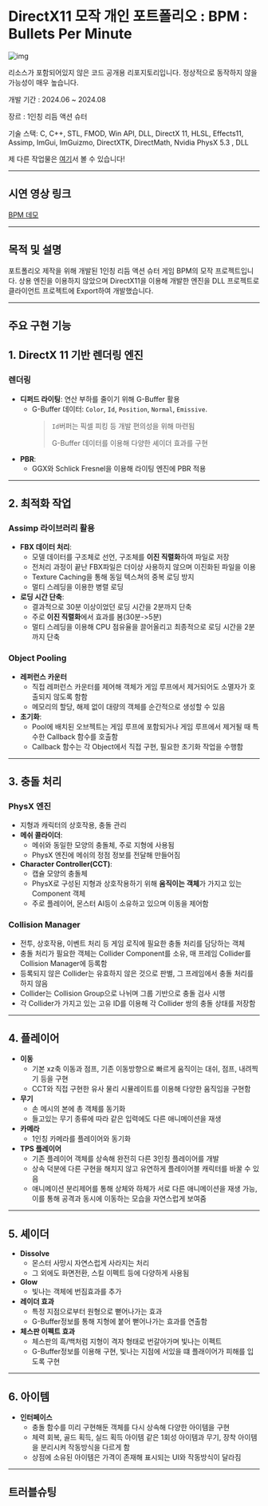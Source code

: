 # DirectX11 모작 개인 포트폴리오 : BPM : Bullets Per Minute

![img](https://shared.fastly.steamstatic.com/store_item_assets/steam/apps/1286350/header.jpg?t=1667228772)

리소스가 포함되어있지 않은 코드 공개용 리포지토리입니다. 정상적으로 동작하지 않을 가능성이 매우 높습니다.

개발 기간 : 2024.06 ~ 2024.08

장르 : 1인칭 리듬 액션 슈터

기술 스택:
C, C++, STL, FMOD, Win API, DLL, DirectX 11, HLSL, Effects11, Assimp, ImGui, ImGuizmo, DirectXTK, DirectMath, Nvidia PhysX 5.3 , DLL

제 다른 작업물은 [여기](https://github.com/sturdyChair/portfolio)서 볼 수 있습니다!

---

## 시연 영상 링크 

[BPM 데모](https://youtu.be/o1cv1M6C4Eo)

---

## 목적 및 설명
포트폴리오 제작을 위해 개발된 1인칭 리듬 액션 슈터 게임 BPM의 모작 프로젝트입니다.
상용 엔진을 이용하지 않았으며 DirectX11을 이용해 개발한 엔진을 DLL 프로젝트로 클라이언트 프로젝트에 Export하여 개발했습니다.

---

## 주요 구현 기능

## 1. DirectX 11 기반 렌더링 엔진
### 렌더링
- **디퍼드 라이팅**: 연산 부하를 줄이기 위해 G-Buffer 활용
  - G-Buffer 데이터: `Color`, `Id`, `Position`, `Normal`, `Emissive`.
    > `Id`버퍼는 픽셀 피킹 등 개발 편의성을 위해 마련됨
    > 
    > G-Buffer 데이터를 이용해 다양한 셰이더 효과를 구현
- **PBR**: 
  - GGX와 Schlick Fresnel을 이용해 라이팅 엔진에 PBR 적용

---

## 2. 최적화 작업
### Assimp 라이브러리 활용
- **FBX 데이터 처리**:
  - 모델 데이터를 구조체로 선언, 구조체를 **이진 직렬화**하여 파일로 저장
  - 전처리 과정이 끝난 FBX파일은 더이상 사용하지 않으며 이진화된 파일을 이용
  - Texture Caching을 통해 동일 텍스쳐의 중복 로딩 방지
  - 멀티 스레딩을 이용한 병렬 로딩
- **로딩 시간 단축**:
  - 결과적으로 30분 이상이었던 로딩 시간을 2분까지 단축
  - 주로 **이진 직렬화**에서 효과를 봄(30분->5분)
  - 멀티 스레딩을 이용해 CPU 점유율을 끌어올리고 최종적으로 로딩 시간을 2분까지 단축
### Object Pooling
- **레퍼런스 카운터**
  - 직접 레퍼런스 카운터를 제어해 객체가 게임 루프에서 제거되어도 소멸자가 호출되지 않도록 함함
  - 메모리의 할당, 해제 없이 대량의 객체를 순간적으로 생성할 수 있음 
- **초기화**:
  - Pool에 배치된 오브젝트는 게임 루프에 포함되거나 게임 루프에서 제거될 때 특수한 Callback 함수를 호출함
  - Callback 함수는 각 Object에서 직접 구현, 필요한 초기화 작업을 수행함

---

## 3. 충돌 처리
### PhysX 엔진
- 지형과 캐릭터의 상호작용, 충돌 관리
- **메쉬 콜라이더**:
  - 메쉬와 동일한 모양의 충돌체, 주로 지형에 사용됨
  - PhysX 엔진에 메쉬의 정점 정보를 전달해 만들어짐
- **Character Controller(CCT)**:
  - 캡슐 모양의 충돌체
  - PhysX로 구성된 지형과 상호작용하기 위해 **움직이는 객체**가 가지고 있는 Component 객체
  - 주로 플레이어, 몬스터 AI등이 소유하고 있으며 이동을 제어함
### Collision Manager
- 전투, 상호작용, 이벤트 처리 등 게임 로직에 필요한 충돌 처리를 담당하는 객체
- 충돌 처리가 필요한 객체는 Collider Component를 소유, 매 프레임 Collider를 Collision Manager에 등록함
- 등록되지 않은 Collider는 유효하지 않은 것으로 판별, 그 프레임에서 충돌 처리를 하지 않음
- Collider는 Collision Group으로 나뉘며 그룹 기반으로 충돌 검사 시행
- 각 Collider가 가지고 있는 고유 ID를 이용해 각 Collider 쌍의 충돌 상태를 저장함
 
---

## 4. 플레이어
- **이동**
  - 기본 xz축 이동과 점프, 기존 이동방향으로 빠르게 움직이는 대쉬, 점프, 내려찍기 등을 구현
  - CCT와 직접 구현한 유사 물리 시뮬레이트를 이용해 다양한 움직임을 구현함
- **무기**
  - 손 메시의 본에 총 객체를 동기화
  - 들고있는 무기 종류에 따라 같은 입력에도 다른 애니메이션을 재생
- **카메라**
  - 1인칭 카메라를 플레이어와 동기화
- **TPS 플레이어**
  - 기존 플레이어 객체를 상속해 완전히 다른 3인칭 플레이어를 개발
  - 상속 덕분에 다른 구현을 해치지 않고 유연하게 플레이어블 캐릭터를 바꿀 수 있음
  - 애니메이션 분리제어를 통해 상체와 하체가 서로 다른 애니메이션을 재생 가능, 이를 통해 공격과 동시에 이동하는 모습을 자연스럽게 보여줌

---

## 5. 셰이더
- **Dissolve**
  - 몬스터 사망시 자연스럽게 사라지는 처리
  - 그 외에도 화면전환, 스킬 이펙트 등에 다양하게 사용됨
- **Glow**
  - 빛나는 객체에 번짐효과를 추가
- **레이더 효과**
  - 특정 지점으로부터 원형으로 뻗어나가는 효과
  - G-Buffer정보를 통해 지형에 붙어 뻗어나가는 효과를 연출함
- **체스판 이펙트 효과**
  - 체스판의 흑/백처럼 지형이 격자 형태로 번갈아가며 빛나는 이펙트   
  - G-Buffer정보를 이용해 구현, 빛나는 지점에 서있을 떄 플래이어가 피해를 입도록 구현
---

## 6. 아이템
- **인터페이스**
  - 충돌 함수를 미리 구현해둔 객체를 다시 상속해 다양한 아이템을 구현
  - 체력 회복, 골드 획득, 실드 획득 아이템 같은 1회성 아이템과 무기, 장착 아이템을 분리시켜 작동방식을 다르게 함
  - 상점에 소유된 아이템은 가격이 존재해 표시되는 UI와 작동방식이 달라짐

---

## 트러블슈팅

